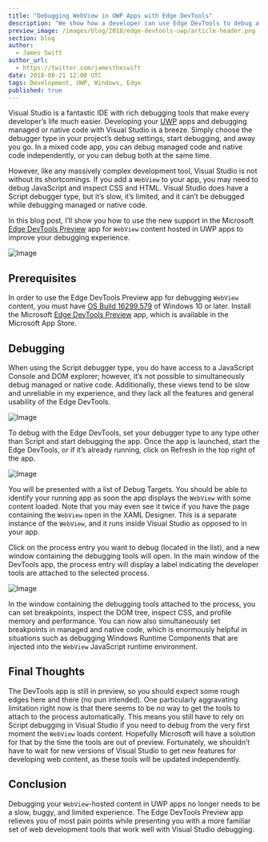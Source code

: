 ```yaml
---
title: "Debugging WebView in UWP Apps with Edge DevTools"
description: "We show how a developer can use Edge DevTools to debug a WebView in a UWP app."
preview_image: /images/blog/2018/edge-devtools-uwp/article-header.png
section: blog
author:
  - James Swift
author_url:
  - https://twitter.com/jamestheswift
date: 2018-08-21 12:00 UTC
tags: Development, UWP, Windows, Edge
published: true
---
```


Visual Studio is a fantastic IDE with rich debugging tools that make every developer’s life much easier. Developing your [UWP] apps and debugging managed or native code with Visual Studio is a breeze. Simply choose the debugger type in your project’s debug settings, start debugging, and away you go. In a mixed code app, you can debug managed code and native code independently, or you can debug both at the same time.

However, like any massively complex development tool, Visual Studio is not without its shortcomings. If you add a `WebView` to your app, you may need to debug JavaScript and inspect CSS and HTML. Visual Studio does have a Script debugger type, but it’s slow, it’s limited, and it can’t be debugged while debugging managed or native code.

In this blog post, I’ll show you how to use the new support in the Microsoft [Edge DevTools Preview] app for `WebView` content hosted in UWP apps to improve your debugging experience.

![Image](/images/blog/2018/edge-devtools-uwp/attached.png)

## Prerequisites

In order to use the Edge DevTools Preview app for debugging `WebView` content, you must have [OS Build 16299.579] of Windows 10 or later. Install the Microsoft [Edge DevTools Preview] app, which is available in the Microsoft App Store.

## Debugging

When using the Script debugger type, you do have access to a JavaScript Console and DOM explorer; however, it’s not possible to simultaneously debug managed or native code. Additionally, these views tend to be slow and unreliable in my experience, and they lack all the features and general usability of the Edge DevTools.

![Image](/images/blog/2018/edge-devtools-uwp/debugger-type.png)

To debug with the Edge DevTools, set your debugger type to any type other than Script and start debugging the app. Once the app is launched, start the Edge DevTools, or if it’s already running, click on Refresh in the top right of the app.

![Image](/images/blog/2018/edge-devtools-uwp/debug-targets.png)

You will be presented with a list of Debug Targets. You should be able to identify your running app as soon the app displays the `WebView` with some content loaded. Note that you may even see it twice if you have the page containing the `WebView` open in the XAML Designer. This is a separate instance of the `WebView`, and it runs inside Visual Studio as opposed to in your app.

Click on the process entry you want to debug (located in the list), and a new window containing the debugging tools will open. In the main window of the DevTools app, the process entry will display a label indicating the developer tools are attached to the selected process.

![Image](/images/blog/2018/edge-devtools-uwp/attached-breakpoint.png)

In the window containing the debugging tools attached to the process, you can set breakpoints, inspect the DOM tree, inspect CSS, and profile memory and performance. You can now also simultaneously set breakpoints in managed and native code, which is enormously helpful in situations such as debugging Windows Runtime Components that are injected into the `WebView` JavaScript runtime environment.

## Final Thoughts

The DevTools app is still in preview, so you should expect some rough edges here and there (no pun intended). One particularly aggravating limitation right now is that there seems to be no way to get the tools to attach to the process automatically. This means you still have to rely on Script debugging in Visual Studio if you need to debug from the very first moment the `WebView` loads content. Hopefully Microsoft will have a solution for that by the time the tools are out of preview. Fortunately, we shouldn’t have to wait for new versions of Visual Studio to get new features for developing web content, as these tools will be updated independently.

## Conclusion

Debugging your `WebView`-hosted content in UWP apps no longer needs to be a slow, buggy, and limited experience. The Edge DevTools Preview app relieves you of most pain points while presenting you with a more familiar set of web development tools that work well with Visual Studio debugging.

[UWP]: https://docs.microsoft.com/en-us/windows/uwp/get-started/universal-application-platform-guide
[OS Build 16299.579]: https://support.microsoft.com/en-my/help/4338817/windows-10-update-kb4338817
[Edge DevTools Preview]: https://www.microsoft.com/store/productId/9MZBFRMZ0MNJ
[Microsoft App Store]: https://www.microsoft.com/en-us/store/appsvnext/windows
